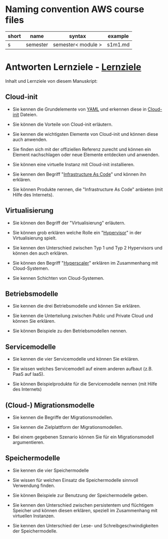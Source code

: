 # Naming convention AWS course files

| short | name      | syntax            | example |
|-------|-----------|-------------------|---------|
|  s    |semester   | semester< module >| s1m1.md |

# Antworten Lernziele - [Lernziele](/documentation/Lernziele.md)

Inhalt und Lernziele von diesem Ma­nu­skript:
## Cloud-init

- Sie kennen die Grundelemente von [YAML](https://spacelift.io/blog/yaml) und erkennen diese in [Cloud-init](https://cloud-init.io/) Dateien.


- Sie können die Vorteile von Cloud-init erläutern.


- Sie kennen die wichtigsten Elemente von Cloud-init und können diese auch anwenden.


- Sie finden sich mit der offiziellen Referenz zurecht und können ein Element  nachschlagen oder neue Elemente entdecken und anwenden.


- Sie können eine virtuelle Instanz mit Cloud-init installieren.


- Sie kennen den Begriff "[Infrastructure As Code](https://docs.aws.amazon.com/whitepapers/latest/introduction-devops-aws/infrastructure-as-code.html)" und können ihn erklären. 


- Sie können Produkte nennen, die "Infrastructure As Code" anbieten (mit Hilfe des Internets).



## Virtualisierung

- Sie können den Begriff der "Virtualisierung" erläutern.


- Sie können grob erklären welche Rolle ein "[Hypervisor](https://www.redhat.com/en/topics/virtualization/what-is-a-hypervisor)" in der Virtualisierung spielt.


- Sie kennen den Unterschied zwischen Typ 1 und Typ 2 Hypervisors und können den auch erklären.


- Sie können den Begriff "[Hyperscaler](https://www.redhat.com/en/topics/virtualization/what-is-a-hypervisor)" erklären im Zusammenhang mit Cloud-Systemen.


- Sie kennen Schichten von Cloud-Systemen.



## Betriebsmodelle

- Sie kennen die drei Betriebsmodelle und können Sie erklären.


- Sie kennen die Unterteilung zwischen Public und Private Cloud und können Sie erklären.


- Sie können Beispiele zu den Betriebsmodellen nennen.



## Servicemodelle

- Sie kennen die vier Servicemodelle und können Sie erklären.


- Sie wissen welches Servicemodell auf einem anderen aufbaut (z.B. PaaS auf IaaS).


- Sie können Beispielprodukte für die Servicemodelle nennen (mit Hilfe des Internets)



## (Cloud-) Migrationsmodelle

- Sie kennen die Begriffe der Migrationsmodellen.


- Sie kennen die Zielplattform der Migrationsmodellen.


- Bei einem gegebenen Szenario können Sie für ein Migrationsmodell argumentieren.



## Speichermodelle

- Sie kennen die vier Speichermodelle


- Sie wissen für welchen Einsatz die Speichermodelle sinnvoll Verwendung finden.


- Sie können Beispiele zur Benutzung der Speichermodelle geben.


- Sie kennen den Unterschied zwischen persistentem und flüchtigem Speicher und können diesen erklären, speziell im Zusammenhang mit virtuellen Instanzen.


- Sie kennen den Unterschied der Lese- und Schreibgeschwindigkeiten der Speichermodelle.

